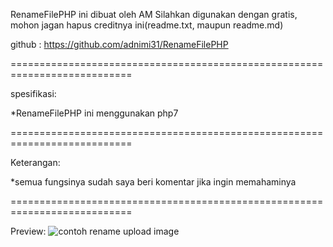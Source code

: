 
RenameFilePHP ini dibuat oleh AM Silahkan digunakan dengan gratis, mohon jagan hapus creditnya ini(readme.txt, maupun readme.md)

github : https://github.com/adnimi31/RenameFilePHP

===========================================================================

spesifikasi:

*RenameFilePHP ini menggunakan php7

===========================================================================

Keterangan:

*semua fungsinya sudah saya beri komentar jika ingin memahaminya

===========================================================================

Preview:
![contoh rename upload image](https://user-images.githubusercontent.com/23350205/122632274-f7eff900-d0fb-11eb-8bae-742b1df99830.PNG)


